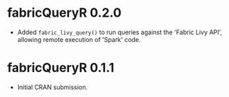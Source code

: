 # fabricQueryR 0.2.0

* Added `fabric_livy_query()` to run queries against the 'Fabric Livy API',
allowing remote execution of 'Spark' code.

# fabricQueryR 0.1.1

* Initial CRAN submission.
